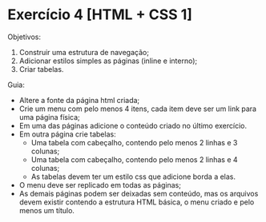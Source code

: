 # Exercício 4 [HTML + CSS 1]

Objetivos:
  1. Construir uma estrutura de navegação;
  2. Adicionar estilos simples as páginas (inline e interno);
  3. Criar tabelas.

Guia:
* Altere a fonte da página html criada;
* Crie um menu com pelo menos 4 itens, cada item deve ser um link para uma página física;
* Em uma das páginas adicione o conteúdo criado no último exercício.
* Em outra página crie tabelas:
  * Uma tabela com cabeçalho, contendo pelo menos 2 linhas e 3 colunas;
  * Uma tabela com cabeçalho, contendo pelo menos 2 linhas e 4 colunas;
  * As tabelas devem ter um estilo css que adicione borda a elas.
* O menu deve ser replicado em todas as páginas;
* As demais páginas podem ser deixadas sem conteúdo, mas os arquivos devem existir contendo a estrutura HTML básica, o menu criado e pelo menos um título.